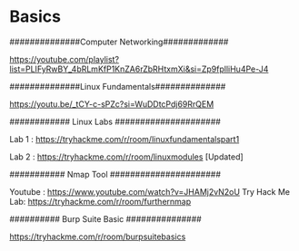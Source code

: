 # Basics

##############Computer Networking#############

  https://youtube.com/playlist?list=PLIFyRwBY_4bRLmKfP1KnZA6rZbRHtxmXi&si=Zp9fplliHu4Pe-J4

##############Linux Fundamentals##############

  https://youtu.be/_tCY-c-sPZc?si=WuDDtcPdj69RrQEM


############ Linux Labs #####################

Lab 1 :  https://tryhackme.com/r/room/linuxfundamentalspart1

Lab 2 :  https://tryhackme.com/r/room/linuxmodules  [Updated]


########### Nmap Tool ######################

Youtube : https://www.youtube.com/watch?v=JHAMj2vN2oU
 Try Hack Me Lab: https://tryhackme.com/r/room/furthernmap

########## Burp Suite  Basic ###############

 https://tryhackme.com/r/room/burpsuitebasics
